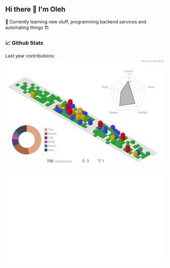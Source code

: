 ## Hi there 👋 I'm Oleh

🧙 Currently learning new stuff, programming backend services and automating things 🏗️

### 📈 Github Stats
Last year contributions:
![Contributions by commits](profile-3d-contrib/3d-stats.svg)

![Stats Overview](generated/overview.svg)
<!--
**olich97/olich97** is a ✨ _special_ ✨ repository because its `README.md` (this file) appears on your GitHub profile.

Here are some ideas to get you started:

- 🔭 I’m currently working on ...
- 🌱 I’m currently learning ...
- 👯 I’m looking to collaborate on ...
- 🤔 I’m looking for help with ...
- 💬 Ask me about ...
- 📫 How to reach me: ...
- 😄 Pronouns: ...
- ⚡ Fun fact: ...
-->
